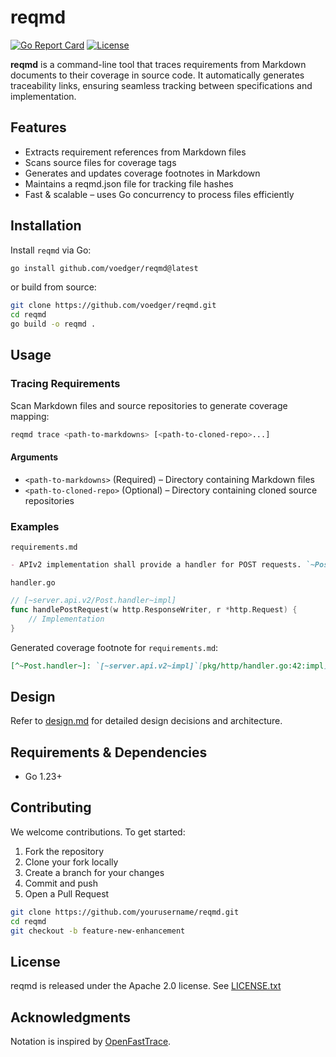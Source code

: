 # reqmd

[![Go Report Card](https://goreportcard.com/badge/github.com/voedger/reqmd)](https://goreportcard.com/report/github.com/voedger/reqmd)
[![License](https://img.shields.io/badge/license-Apache%202.0-blue.svg)](LICENSE)

**reqmd** is a command-line tool that traces requirements from Markdown documents to their coverage in source code. It automatically generates traceability links, ensuring seamless tracking between specifications and implementation.

## Features

- Extracts requirement references from Markdown files
- Scans source files for coverage tags
- Generates and updates coverage footnotes in Markdown
- Maintains a reqmd.json file for tracking file hashes
- Fast & scalable – uses Go concurrency to process files efficiently

## Installation

Install `reqmd` via Go:

```sh
go install github.com/voedger/reqmd@latest
```

or build from source:

```sh
git clone https://github.com/voedger/reqmd.git
cd reqmd
go build -o reqmd .
```

## Usage

### Tracing Requirements

Scan Markdown files and source repositories to generate coverage mapping:

```sh
reqmd trace <path-to-markdowns> [<path-to-cloned-repo>...]
```

#### Arguments

- `<path-to-markdowns>` (Required) – Directory containing Markdown files
- `<path-to-cloned-repo>` (Optional) – Directory containing cloned source repositories

### Examples

`requirements.md`

```markdown
- APIv2 implementation shall provide a handler for POST requests. `~Post.handler~`coverage[^~Post.handler~].
```

`handler.go`

```go
// [~server.api.v2/Post.handler~impl]
func handlePostRequest(w http.ResponseWriter, r *http.Request) {
    // Implementation
}
```

Generated coverage footnote for `requirements.md`:

```markdown
[^~Post.handler~]: `[~server.api.v2~impl]`[pkg/http/handler.go:42:impl](https://github.com/repo/pkg/http/handler.go#L42)
```

## Design

Refer to [design.md](design.md) for detailed design decisions and architecture.

## Requirements & Dependencies

- Go 1.23+

## Contributing

We welcome contributions. To get started:

1. Fork the repository
2. Clone your fork locally
3. Create a branch for your changes
4. Commit and push
5. Open a Pull Request

```sh
git clone https://github.com/yourusername/reqmd.git
cd reqmd
git checkout -b feature-new-enhancement
```

## License

reqmd is released under the Apache 2.0 license. See [LICENSE.txt](LI)

## Acknowledgments

Notation is inspired by [OpenFastTrace](https://github.com/itsallcode/openfasttrace).
